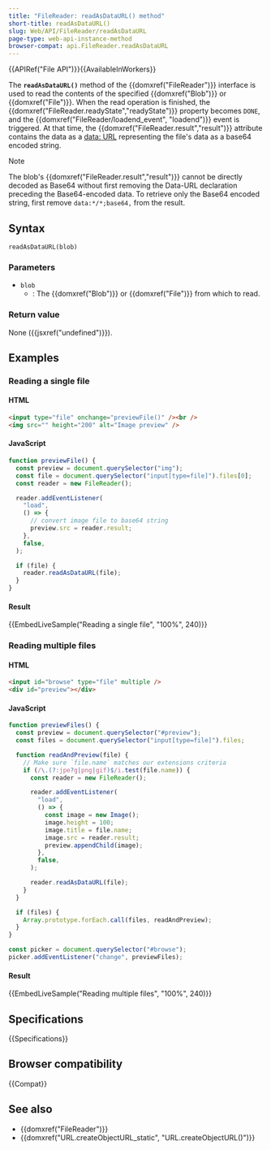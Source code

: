 ```yaml
---
title: "FileReader: readAsDataURL() method"
short-title: readAsDataURL()
slug: Web/API/FileReader/readAsDataURL
page-type: web-api-instance-method
browser-compat: api.FileReader.readAsDataURL
---
```


{{APIRef("File API")}}{{AvailableInWorkers}}

The **`readAsDataURL()`** method of the {{domxref("FileReader")}} interface is used to read the contents of the specified
{{domxref("Blob")}} or {{domxref("File")}}. When the read operation is finished, the
{{domxref("FileReader.readyState","readyState")}} property becomes `DONE`, and the
{{domxref("FileReader/loadend_event", "loadend")}} event is triggered. At that time, the
{{domxref("FileReader.result","result")}} attribute contains the data as a [data: URL](/en-US/docs/Web/URI/Reference/Schemes/data) representing the
file's data as a base64 encoded string.

> [!NOTE]
> The blob's {{domxref("FileReader.result","result")}} cannot be
> directly decoded as Base64 without first removing the Data-URL declaration preceding
> the Base64-encoded data. To retrieve only the Base64 encoded string, first
> remove `data:*/*;base64,` from the result.

## Syntax

```js-nolint
readAsDataURL(blob)
```

### Parameters

- `blob`
  - : The {{domxref("Blob")}} or {{domxref("File")}} from which to read.

### Return value

None ({{jsxref("undefined")}}).

## Examples

### Reading a single file

#### HTML

```html
<input type="file" onchange="previewFile()" /><br />
<img src="" height="200" alt="Image preview" />
```

#### JavaScript

```js
function previewFile() {
  const preview = document.querySelector("img");
  const file = document.querySelector("input[type=file]").files[0];
  const reader = new FileReader();

  reader.addEventListener(
    "load",
    () => {
      // convert image file to base64 string
      preview.src = reader.result;
    },
    false,
  );

  if (file) {
    reader.readAsDataURL(file);
  }
}
```

#### Result

{{EmbedLiveSample("Reading a single file", "100%", 240)}}

### Reading multiple files

#### HTML

```html
<input id="browse" type="file" multiple />
<div id="preview"></div>
```

#### JavaScript

```js
function previewFiles() {
  const preview = document.querySelector("#preview");
  const files = document.querySelector("input[type=file]").files;

  function readAndPreview(file) {
    // Make sure `file.name` matches our extensions criteria
    if (/\.(?:jpe?g|png|gif)$/i.test(file.name)) {
      const reader = new FileReader();

      reader.addEventListener(
        "load",
        () => {
          const image = new Image();
          image.height = 100;
          image.title = file.name;
          image.src = reader.result;
          preview.appendChild(image);
        },
        false,
      );

      reader.readAsDataURL(file);
    }
  }

  if (files) {
    Array.prototype.forEach.call(files, readAndPreview);
  }
}

const picker = document.querySelector("#browse");
picker.addEventListener("change", previewFiles);
```

#### Result

{{EmbedLiveSample("Reading multiple files", "100%", 240)}}

## Specifications

{{Specifications}}

## Browser compatibility

{{Compat}}

## See also

- {{domxref("FileReader")}}
- {{domxref("URL.createObjectURL_static", "URL.createObjectURL()")}}
